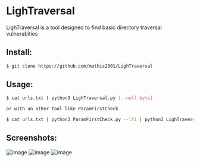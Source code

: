 # LighTraversal
LighTraversal is a tool designed to find basic directory traversal vulnerabities

## Install:
```bash
$ git clone https://github.com/mathis2001/LighTraversal
```

## Usage:
```bash
$ cat urls.txt | python3 LighTraversal.py [--null-byte]

or with an other tool like ParamFirstCheck

$ cat urls.txt | python3 ParamFirstCheck.py --lfi | python3 LighTraversal.py [--null-byte]
```

## Screenshots:

![image](https://user-images.githubusercontent.com/40497633/186877980-f9066c3b-7b4f-4de9-b67e-7cca75f1fc3f.png)
![image](https://user-images.githubusercontent.com/40497633/186878157-04f5816a-cb17-42e0-8ce3-c217ea3eb1ab.png)
![image](https://user-images.githubusercontent.com/40497633/186878549-c0963b13-7f37-4cd5-b6aa-db35fe97ec7b.png)
